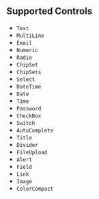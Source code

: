 ## Supported Controls
- `Text`
- `MultiLine`
- `Email`
- `Numeric`
- `Radio`
- `ChipSet`
- `ChipSets`
- `Select`
- `DateTime`
- `Date`
- `Time`
- `Password`
- `CheckBox`
- `Switch`
- `AutoComplete`
- `Title`
- `Divider`
- `FileUpload`
- `Alert`
- `Field`
- `Link`
- `Image`
- `ColorCompact`


